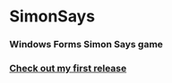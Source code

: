 # SimonSays
### Windows Forms Simon Says game

### [Check out my first release](../../releases/tag/v1.0.0)
